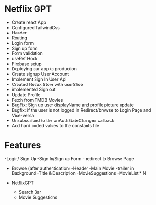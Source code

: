 # Netflix GPT

- Create react App
- Configured TailwindCss
- Header
- Routing
- Login form
- Sign up form
- Form validation
- useRef Hook
- Firebase setup
- Deploying  our app to production
- Create signup User Account
- Implement Sign In User Api
- Created Redux Store with userSlice
- implemented Sign out
- Update Profile
- Fetch from TMDB Movies
- BugFix: Sign up user displayName and profile picture update
- Bugfix: if the user is not logged in Redirect/browse to Login Page and Vice-versa
- Unsubscribed to the onAuthStateChanges callback
- Add hard coded values to the constants file

# Features
-Login/ Sign Up 
    -Sign In/Sign up Form
    - redirect to Browse Page
- Browse (after authentication)
    -Header
    -Main Movie
        -trailer in Background
        -Title & Description
        -MovieSuggestions
        -MovieList * N

- NetflixGPT
    - Search Bar
    - Movie Suggestions